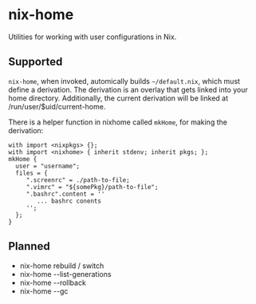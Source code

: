 # nix-home

Utilities for working with user configurations in Nix.

## Supported

`nix-home`, when invoked, automically builds `~/default.nix`, which must define a derivation. 
The derivation is an overlay that gets linked into your home directory. Additionally, the current derivation will be
linked at /run/user/$uid/current-home.

There is a helper function in nixhome called `mkHome`, for making the derivation:

	with import <nixpkgs> {};
	with import <nixhome> { inherit stdenv; inherit pkgs; };
	mkHome {
	  user = "username";
	  files = {
		 ".screenrc" = ./path-to-file;
		 ".vimrc" = "${somePkg}/path-to-file";
		 ".bashrc".content = ''
			... bashrc conents
		 '';
	  };
	}

## Planned

 * nix-home rebuild / switch
 * nix-home --list-generations
 * nix-home --rollback
 * nix-home --gc
